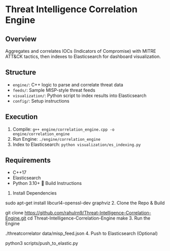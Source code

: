 # Threat Intelligence Correlation Engine

## Overview
Aggregates and correlates IOCs (Indicators of Compromise) with MITRE ATT&CK tactics, then indexes to Elasticsearch for dashboard visualization.

## Structure
- `engine/`: C++ logic to parse and correlate threat data
- `feeds/`: Sample MISP-style threat feeds
- `visualization/`: Python script to index results into Elasticsearch
- `config/`: Setup instructions

## Execution
1. Compile: `g++ engine/correlation_engine.cpp -o engine/correlation_engine`
2. Run Engine: `./engine/correlation_engine`
3. Index to Elasticsearch: `python visualization/es_indexing.py`

## Requirements
- C++17
- Elasticsearch
- Python 3.10+
🔧 Build Instructions
1. Install Dependencies

sudo apt-get install libcurl4-openssl-dev graphviz
2. Clone the Repo & Build

git clone https://github.com/rahulrn9/Threat-Intelligence-Correlation-Engine.git
cd Threat-Intelligence-Correlation-Engine
make
3. Run the Engine

./threatcorrelator data/misp_feed.json
4. Push to Elasticsearch (Optional)

python3 scripts/push_to_elastic.py
